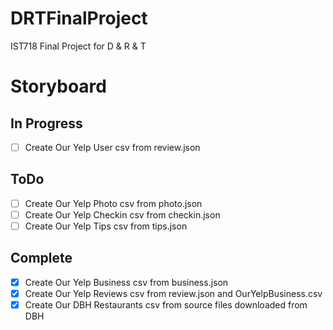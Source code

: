 # DRTFinalProject
IST718 Final Project for D &amp; R &amp; T
# Storyboard
## In Progress
- [ ] Create Our Yelp User csv from review.json
## ToDo
- [ ] Create Our Yelp Photo csv from photo.json
- [ ] Create Our Yelp Checkin csv from checkin.json
- [ ] Create Our Yelp Tips csv from tips.json
## Complete
- [x] Create Our Yelp Business csv from business.json
- [x] Create Our Yelp Reviews csv from review.json and OurYelpBusiness.csv
- [x] Create Our DBH Restaurants csv from source files downloaded from DBH
